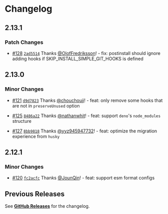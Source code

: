 # Changelog

## 2.13.1

### Patch Changes

- [#128](https://github.com/toplenboren/simple-git-hooks/pull/128) [`2ad5514`](https://github.com/toplenboren/simple-git-hooks/commit/2ad5514dbbfbf11ffef9414c64d15a2dbe8ea756) Thanks [@OlofFredriksson](https://github.com/OlofFredriksson)! - fix: postinstall should ignore adding hooks if SKIP_INSTALL_SIMPLE_GIT_HOOKS is defined

## 2.13.0

### Minor Changes

- [#121](https://github.com/toplenboren/simple-git-hooks/pull/121) [`d9d7823`](https://github.com/toplenboren/simple-git-hooks/commit/d9d7823b8cef0a91a5aef37c2d5a9b913b61c1a0) Thanks [@chouchouji](https://github.com/chouchouji)! - feat: only remove some hooks that are not in `preserveUnused` option

- [#125](https://github.com/toplenboren/simple-git-hooks/pull/125) [`8486a22`](https://github.com/toplenboren/simple-git-hooks/commit/8486a2211340fcf14f6b534c862fb000961be115) Thanks [@nathanwhit](https://github.com/nathanwhit)! - feat: support `deno`'s `node_modules` structure

- [#127](https://github.com/toplenboren/simple-git-hooks/pull/127) [`8bb9818`](https://github.com/toplenboren/simple-git-hooks/commit/8bb9818876f11a2295ea8f80f666a5ee8e8ae13a) Thanks [@yyz945947732](https://github.com/yyz945947732)! - feat: optimize the migration experience from `husky`

## 2.12.1

### Minor Changes

- [#120](https://github.com/toplenboren/simple-git-hooks/pull/120) [`fc2acfc`](https://github.com/toplenboren/simple-git-hooks/commit/fc2acfc92830b0195e17a3fbcca4db90e3fa275b) Thanks [@JounQin](https://github.com/JounQin)! - feat: support esm format configs

## Previous Releases

See [**GitHub Releases**](https://github.com/toplenboren/simple-git-hooks/releases) for the changelog.

